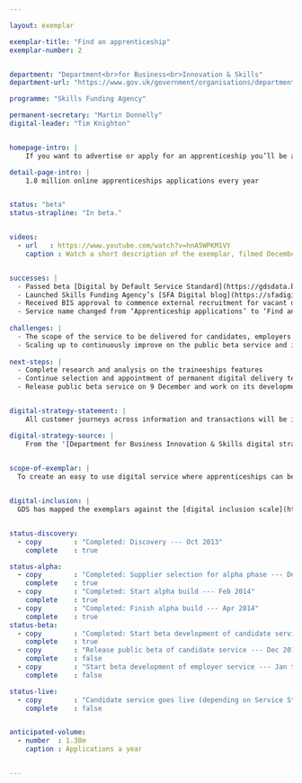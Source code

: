 ```yaml
---

layout: exemplar

exemplar-title: "Find an apprenticeship"
exemplar-number: 2


department: "Department<br>for Business<br>Innovation & Skills"
department-url: "https://www.gov.uk/government/organisations/department-for-business-innovation-skills"

programme: "Skills Funding Agency"

permanent-secretary: "Martin Donnelly"
digital-leader: "Tim Knighton"


homepage-intro: |
    If you want to advertise or apply for an apprenticeship you’ll be able to do it quickly and easily online

detail-page-intro: |
    1.8 million online apprenticeships applications every year


status: "beta"
status-strapline: "In beta."


videos:
  - url   : https://www.youtube.com/watch?v=hnA5WPKM1VY
    caption : Watch a short description of the exemplar, filmed December 2013


successes: |
  - Passed beta [Digital by Default Service Standard](https://gdsdata.blog.gov.uk/apprenticeship-applications-service-assessment-2/) assessment
  - Launched Skills Funding Agency’s [SFA Digital blog](https://sfadigital.blog.gov.uk)
  - Received BIS approval to commence external recruitment for vacant digital delivery posts
  - Service name changed from ‘Apprenticeship applications’ to ‘Find an apprenticeship’ following user feedback
  
challenges: |
  - The scope of the service to be delivered for candidates, employers and training providers is ambitious and not all service functionality will be delivered in the initial service
  - Scaling up to continuously improve on the public beta service and introduce new features
  
next-steps: |
  - Complete research and analysis on the traineeships features
  - Continue selection and appointment of permanent digital delivery team members
  - Release public beta service on 9 December and work on its development


digital-strategy-statement: |
    All customer journeys across information and transactions will be integrated so individuals can find information tailored to their needs and search, view and apply for opportunities online in an engaging and inspiring way. Employers will be able to quickly and easily self-serve to engage with apprenticeships and advertise vacancies and identify suitable candidates.

digital-strategy-source: |
    From the '[Department for Business Innovation & Skills digital strategy](http://discuss.bis.gov.uk/digitalstrategy/page/7/)' --- December 2012
    

scope-of-exemplar: |
  To create an easy to use digital service where apprenticeships can be advertised and applied for, with the transaction supported by clear information to inform and advise users, so that they can self-serve, leading to minimal additional support being required.


digital-inclusion: |
  GDS has mapped the exemplars against the [digital inclusion scale](https://www.gov.uk/government/publications/government-digital-inclusion-strategy/government-digital-inclusion-strategy#measuring-digital-exclusion) to help show where these services may be difficult for some people to use. [See the rating for Apprenticeship applications](https://www.gov.uk/government/publications/government-digital-inclusion-strategy/exemplar-services-and-identity-assurance-how-complex-they-are#apprenticeship-applications).


status-discovery:
  - copy        : "Completed: Discovery --- Oct 2013"
    complete    : true

status-alpha:
  - copy        : "Completed: Supplier selection for alpha phase --- Dec 2013"
    complete    : true
  - copy        : "Completed: Start alpha build --- Feb 2014"
    complete    : true
  - copy        : "Completed: Finish alpha build --- Apr 2014"
    complete    : true
status-beta:
  - copy        : "Completed: Start beta development of candidate service --- May 2014"
    complete    : true
  - copy        : "Release public beta of candidate service --- Dec 2014"
    complete    : false
  - copy        : "Start beta development of employer service --- Jan to Mar 2015"
    complete    : false

status-live:
  - copy        : "Candidate service goes live (depending on Service Standard assessment) --- Jan to Mar 2015"
    complete    : false


anticipated-volume:
  - number  : 1.38m
    caption : Applications a year


---
```


